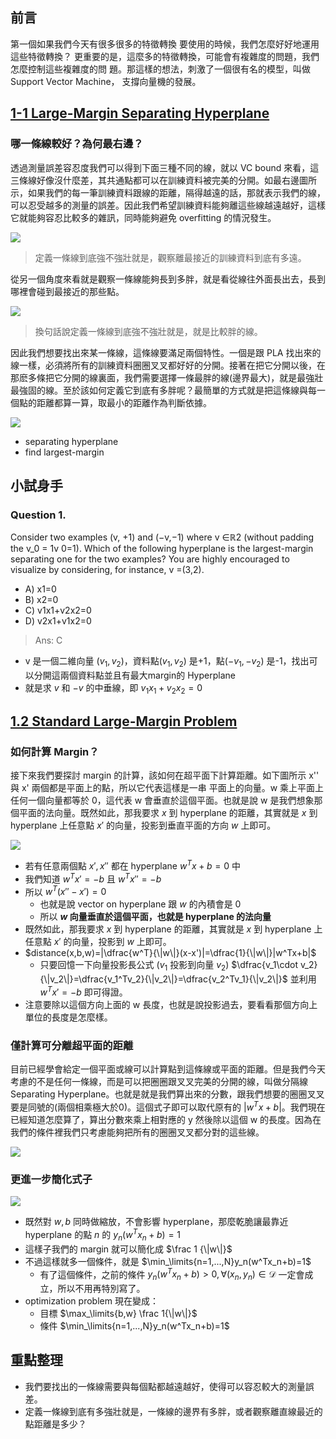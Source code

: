 
## 前言
第一個如果我們今天有很多很多的特徵轉換 要使用的時候，我們怎麼好好地運用這些特徵轉換？ 更重要的是，這麼多的特徵轉換，可能會有複雜度的問題，我們怎麼控制這些複雜度的問 題。那這樣的想法，刺激了一個很有名的模型，叫做 Support Vector Machine， 支撐向量機的發展。

## [1-1 Large-Margin Separating Hyperplane](https://www.youtube.com/watch?v=8hak0XngnV0&list=PLXVfgk9fNX2IQOYPmqjqWsNUFl2kpk1U2&index=3)
### 哪一條線較好？為何最右邊？
透過測量誤差容忍度我們可以得到下面三種不同的線，就以 VC bound 來看，這三條線好像沒什麼差，其共通點都可以在訓練資料被完美的分開。如最右邊圖所示，如果我們的每一筆訓練資料跟線的距離，隔得越遠的話，那就表示我們的線，可以忍受越多的測量的誤差。因此我們希望訓練資料能夠離這些線越遠越好，這樣它就能夠容忍比較多的雜訊，同時能夠避免 overfitting 的情況發生。

![](https://i.imgur.com/X5j5btr.png)

> 定義一條線到底強不強壯就是，觀察離最接近的訓練資料到底有多遠。

從另一個角度來看就是觀察一條線能夠長到多胖，就是看從線往外面長出去，長到哪裡會碰到最接近的那些點。

![](https://i.imgur.com/BXnkTDH.png)

> 換句話說定義一條線到底強不強壯就是，就是比較胖的線。

因此我們想要找出來某一條線，這條線要滿足兩個特性。一個是跟 PLA 找出來的線一樣，必須將所有的訓練資料圈圈叉叉都好好的分開。接著在把它分開以後，在那麽多條把它分開的線裏面，我們需要選擇一條最胖的線(邊界最大)，就是最強壯最強固的線。至於該如何定義它到底有多胖呢？最簡單的方式就是把這條線與每一個點的距離都算一算，取最小的距離作為判斷依據。

![](https://i.imgur.com/ATtROj3.png)

- separating hyperplane
- find largest-margin

## 小試身手
### Question 1.
Consider two examples (v, +1) and (−v,−1) where v ∈ℝ2 (without padding the v_0 = 1v 
0=1). Which of the following hyperplane is the largest-margin separating one for the two examples? You are highly encouraged to visualize by considering, for instance, v =(3,2).

- A) x1​=0
- B) x2=0
- C) v1​x1​+v2​x2​=0
- D) v2​x1​+v1​x2​=0

> Ans: C

- v 是一個二維向量 $(v_1,v_2)$，資料點$(v_1,v_2)$ 是+1，點$(-v_1,-v_2)$ 是-1，找出可以分開這兩個資料點並且有最大margin的 Hyperplane
- 就是求 $v$ 和 $-v$ 的中垂線，即 $v_1x_1+v_2x_2=0$

## [1.2 Standard Large-Margin Problem](https://www.youtube.com/watch?v=lHo9GcIURRs&list=PLXVfgk9fNX2IQOYPmqjqWsNUFl2kpk1U2&index=3)
### 如何計算 Margin？
接下來我們要探討 margin 的計算，該如何在超平面下計算距離。如下圖所示 x'' 與 x' 兩個都是平面上的點，所以它代表這樣是一串 平面上的向量。w 乘上平面上任何一個向量都等於 0，這代表 w 會垂直於這個平面。也就是說 w 是我們想象那個平面的法向量。既然如此，那我要求 $x$ 到 hyperplane 的距離，其實就是 $x$ 到 hyperplane 上任意點 $x'$ 的向量，投影到垂直平面的方向 $w$ 上即可。

![](https://i.imgur.com/nncpbKh.png)

- 若有任意兩個點 $x',x''$ 都在 hyperplane $w^Tx+b=0$ 中
- 我們知道 $w^Tx'=-b$ 且 $w^Tx''=-b$
- 所以 $w^T(x''-x')=0$
    - 也就是說 vector on hyperplane 跟 $w$ 的內積會是 0
    - 所以 **$w$ 向量垂直於這個平面，也就是 hyperplane 的法向量**
- 既然如此，那我要求 $x$ 到 hyperplane 的距離，其實就是 $x$ 到 hyperplane 上任意點 $x'$ 的向量，投影到 $w$ 上即可。
- $distance(x,b,w)=|\dfrac{w^T}{\|w\|}(x-x')|=\dfrac{1}{\|w\|}|w^Tx+b|$
    - 只要回憶一下向量投影長公式 ($v_1$ 投影到向量 $v_2$) $\dfrac{v_1\cdot v_2}{\|v_2\|}=\dfrac{v_1^Tv_2}{\|v_2\|}=\dfrac{v_2^Tv_1}{\|v_2\|}$ 並利用 $w^Tx'=-b$ 即可得證。
- 注意要除以這個方向上面的 w 長度，也就是說投影過去，要看看那個方向上單位的長度是怎麼樣。

### 僅計算可分離超平面的距離
目前已經學會給定一個平面或線可以計算點到這條線或平面的距離。但是我們今天考慮的不是任何一條線，而是可以把圈圈跟叉叉完美的分開的線，叫做分隔線 Separating Hyperplane。也就是就是我們算出來的分數，跟我們想要的圈圈叉叉要是同號的(兩個相乘極大於0)。這個式子即可以取代原有的 $|w^Tx+b|$。我們現在已經知道怎麼算了，算出分數來乘上相對應的 y 然後除以這個 w 的長度。因為在我們的條件裡我們只考慮能夠把所有的圈圈叉叉都分對的這些線。

![](https://i.imgur.com/PGubQbU.png)

### 更進一步簡化式子

![](https://i.imgur.com/rxjVqQ3.png)

- 既然對 $w,b$ 同時做縮放，不會影響 hyperplane，那麼乾脆讓最靠近 hyperplane 的點 $n$ 的 $y_n(w^Tx_n+b)=1$
- 這樣子我們的 margin 就可以簡化成 $\frac 1 {\|w\|}$ 
- 不過這樣就多一個條件，就是 $\min_\limits{n=1,...,N}y_n(w^Tx_n+b)=1$
    - 有了這個條件，之前的條件 $y_n(w^Tx_n+b)>0,\forall (x_n,y_n)\in\mathcal D$ 一定會成立，所以不用再特別寫了。
- optimization problem 現在變成：
    - 目標 $\max_\limits{b,w} \frac 1{\|w\|}$
    - 條件 $\min_\limits{n=1,...,N}y_n(w^Tx_n+b)=1$

## 重點整理
- 我們要找出的一條線需要與每個點都越遠越好，使得可以容忍較大的測量誤差。
- 定義一條線到底有多強壯就是，一條線的邊界有多胖，或者觀察離直線最近的點距離是多少？
